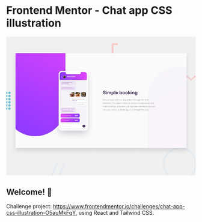 # Frontend Mentor - Chat app CSS illustration

![Design preview for the Chat app CSS illustration coding challenge](./public/design/desktop-preview.jpg)

## Welcome! 👋

Challenge project: https://www.frontendmentor.io/challenges/chat-app-css-illustration-O5auMkFqY, using React and Tailwind CSS.
